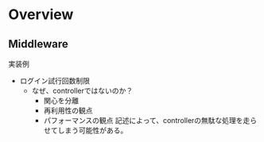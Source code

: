 # Overview

## Middleware

実装例  

- ログイン試行回数制限
  - なぜ、controllerではないのか？
    - 関心を分離
    - 再利用性の観点
    - パフォーマンスの観点
    記述によって、controllerの無駄な処理を走らせてしまう可能性がある。

